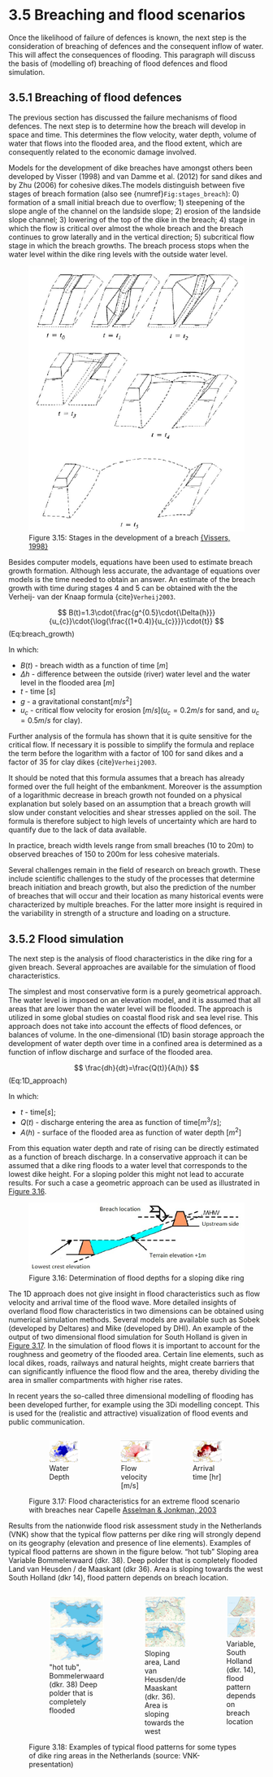 # 3.5 Breaching and flood scenarios

Once the likelihood of failure of defences is known, the next step is the consideration of breaching of defences and the consequent inflow of water. This will affect the consequences of flooding. This paragraph will discuss the basis of (modelling of) breaching of flood defences and flood simulation.

## 3.5.1 Breaching of flood defences

The previous section has discussed the failure mechanisms of flood defences. The next step is to determine how the breach will develop in space and time. This determines the flow velocity, water depth, volume of water that flows into the flooded area, and the flood extent, which are consequently related to the economic damage involved.

Models for the development of dike breaches have amongst others been developed by Visser (1998) and van Damme et al. (2012) for sand dikes and by Zhu (2006) for cohesive dikes.The models distinguish between five stages of breach formation (also see {numref}`Fig:stages_breach`): 0) formation of a small initial breach due to overflow; 1) steepening of the slope angle of the channel on the landside slope; 2) erosion of the landside slope channel; 3) lowering of the top of the dike in the breach; 4) stage in which the flow is critical over almost the whole breach and the breach continues to grow laterally and in the vertical direction; 5) subcritical flow stage in which the breach growths. The breach process stops when the water level within the dike ring levels with the outside water level.

<a id="Fig:stages_breach"></a>
<figure>
  <img src="./chapter3_figures/figH3_15.jpg" alt="Stages in the development of a breach">
  <figcaption>Figure 3.15: Stages in the development of a breach <a href="#Vissers1998">{Vissers, 1998}</a></figcaption>
</figure>

Besides computer models, equations have been used to estimate breach growth formation. Although less accurate, the advantage of equations over models is the time needed to obtain an answer. An estimate of the breach growth with time during stages 4 and 5 can be obtained with the the Verheij- van der Knaap formula {cite}`Verheij2003`.

$$
B(t)=1.3\cdot{\frac{g^{0.5}\cdot{\Delta{h}}}{u_{c}}\cdot{\log{\frac{(1+0.4)}{u_{c}}}}\cdot{t}}
$$ (Eq:breach_growth)

In which:
- $B(t)$ - breach width as a function of time $[m]$
- $\Delta{h}$ - difference between the outside (river) water level and the water level in the flooded area $[m]$
- $t$ - time $[s]$
- $g$ - a gravitational constant$[m/s^{2}]$
- $u_{c}$ - critical flow velocity for erosion $[m/s]$($u_{c} = 0.2 m/s$ for sand, and $u_{c} = 0.5 m/s$ for clay).

Further analysis of the formula has shown that it is quite sensitive for the critical flow. If necessary it is possible to simplify the formula and replace the term before the logarithm with a factor of 100 for sand dikes and a factor of 35 for clay dikes {cite}`Verheij2003`.

It should be noted that this formula assumes that a breach has already formed over the full height of the embankment. Moreover is the assumption of a logarithmic decrease in breach growth not founded on a physical explanation but solely based on an assumption that a breach growth will slow under constant velocities and shear stresses applied on the soil. The formula is therefore subject to high levels of uncertainty which are hard to quantify due to the lack of data available.

In practice, breach width levels range from small breaches (10 to 20m) to observed breaches of 150 to 200m for less cohesive materials. 

Several challenges remain in the field of research on breach growth. These include scientific challenges to the study of the processes that determine breach initiation and breach growth, but also the prediction of the number of breaches that will occur and their location as many historical events were characterized by multiple breaches. For the latter more insight is required in the variability in strength of a structure and loading on a structure.

## 3.5.2 Flood simulation

The next step is the analysis of flood characteristics in the dike ring for a given breach. Several approaches are available for the simulation of flood characteristics.

The simplest and most conservative form is a purely geometrical approach. The water level is imposed on an elevation model, and it is assumed that all areas that are lower than the water level will be flooded. The approach is utilized in some global studies on coastal flood risk and sea level rise. This approach does not take into account the effects of flood defences, or balances of volume. In the one-dimensional (1D) basin storage approach the development of water depth over time in a confined area is determined as a function of inflow discharge and surface of the flooded area.

$$
\frac{dh}{dt}=\frac{Q(t)}{A(h)}
$$ (Eq:1D_approach)

In which:
- $t$ - time$[s]$;
- $Q(t)$ - discharge entering the area as function of time$[m^{3}/s]$;
- $A(h)$ - surface of the flooded area as function of water depth $[m^{2}]$

From this equation water depth and rate of rising can be directly estimated as a function of breach discharge. In a conservative approach it can be assumed that a dike ring floods to a water level that corresponds to the lowest dike height. For a sloping polder this might not lead to accurate results. For such a case a geometric approach can be used as illustrated in  [Figure 3.16](#Fig:deter_flood_depths).

<a id="Fig:deter_flood_depths"></a>
<figure>
  <img src="./chapter3_figures/figH3_16.jpg" alt="Determination of flood depths for a sloping dike ring">
  <figcaption>Figure 3.16: Determination of flood depths for a sloping dike ring</figcaption>
</figure>

The 1D approach does not give insight in flood characteristics such as flow velocity and arrival time of the flood wave. More detailed insights of overland flood flow characteristics in two dimensions can be obtained using numerical simulation methods. Several models are available such as Sobek (developed by Deltares) and Mike (developed by DHI). An example of the output of two dimensional flood simulation for South Holland is given in [Figure 3.17](#Fig:flood_characteristics). In the simulation of flood flows it is important to account for the roughness and geometry of the flooded area. Certain line elements, such as local dikes, roads, railways and natural heights, might create barriers that can significantly influence the flood flow and the area, thereby dividing the area in smaller compartments with higher rise rates.

In recent years the so-called three dimensional modelling of flooding has been developed further, for example using the 3Di modelling concept. This is used for the (realistic and attractive) visualization of flood events and public communication.

<a id="Fig:flood_characteristics"></a>
<figure>
  <div style="display: flex; flex-direction: row; justify-content: space-around;">
    <figure style="width: 40%;">
      <img src="./chapter3_figures/figH3_17_a.jpg" alt="Water Depth">
      <figcaption>Water Depth</figcaption>
    </figure>
    <figure style="width: 40%;">
      <img src="./chapter3_figures/figH3_17_b.jpg" alt="Flow velocity [m/s]">
      <figcaption>Flow velocity [m/s]</figcaption>
    </figure>
    <figure style="width: 40%;">
      <img src="./chapter3_figures/figH3_17_c.jpg" alt="Arrival time [hr]">
      <figcaption>Arrival time [hr]</figcaption>
    </figure>
  </div>
  <figcaption>Figure 3.17: Flood characteristics for an extreme flood scenario with breaches near Capelle <a href="#Asselman_Jonkman2003">Asselman & Jonkman, 2003</a></figcaption>
</figure>


Results from the nationwide flood risk assessment study in the Netherlands (VNK) show that the typical flow patterns per dike ring will strongly depend on its geography (elevation and presence of line elements). Examples of typical flood patterns are shown in the figure below. “hot tub” Sloping area Variable Bommelerwaard (dkr. 38). Deep polder that is completely flooded Land van Heusden / de Maaskant (dkr 36). Area is sloping towards the west South Holland (dkr 14), flood pattern depends on breach location.

<a id="Fig:flood_patterns"></a>
<figure>
  <div style="display: flex; flex-direction: row; justify-content: space-around;">
    <figure style="width: 40%;">
      <img src="./chapter3_figures/figH3_18_a.jpg" alt='"hot tub", Bommelerwaard (dkr. 38) Deep polder that is completely flooded'>
      <figcaption>"hot tub", Bommelerwaard (dkr. 38) Deep polder that is completely flooded</figcaption>
    </figure>
    <figure style="width: 40%;">
      <img src="./chapter3_figures/figH3_18_b.jpg" alt="Sloping area, Land van Heusden/de Maaskant (dkr. 36). Area is sloping towards the west">
      <figcaption>Sloping area, Land van Heusden/de Maaskant (dkr. 36). Area is sloping towards the west</figcaption>
    </figure>
    <figure style="width: 40%;">
      <img src="./chapter3_figures/figH3_18_c.jpg" alt="Variable, South Holland (dkr. 14), flood pattern depends on breach location">
      <figcaption>Variable, South Holland (dkr. 14), flood pattern depends on breach location</figcaption>
    </figure>
  </div>
  <figcaption>Figure 3.18: Examples of typical flood patterns for some types of dike ring areas in the Netherlands (source: VNK-presentation)</figcaption>
</figure>
